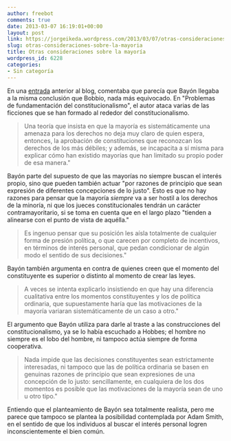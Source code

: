 ```yaml
---
author: freebot
comments: true
date: 2013-03-07 16:19:01+00:00
layout: post
link: https://jorgeikeda.wordpress.com/2013/03/07/otras-consideraciones-sobre-la-mayoria/
slug: otras-consideraciones-sobre-la-mayoria
title: Otras consideraciones sobre la mayoría
wordpress_id: 6228
categories:
- Sin categoría
---
```


En una [entrada](http://www.jorgeikeda.com/wordpress/?p=4549) anterior al blog, comentaba que parecía que Bayón llegaba a la misma conclusión que Bobbio, nada más equivocado. En "Problemas de fundamentación del constitucionalismo", el autor ataca varias de las ficciones que se han formado al rededor del constitucionalismo.




<blockquote>Una teoría que insista en que la mayoría es sistemáticamente una amenaza para los derechos no deja muy claro de quien espera, entonces, la aprobación de constituciones que reconozcan los derechos de los más débiles; y además, se incapacita a sí misma para explicar cómo han existido mayorías que han limitado su propio poder de esa manera."</blockquote>



Bayón parte del supuesto de que las mayorías no siempre buscan el interés propio, sino que pueden también actuar "por razones de principio que sean expresión de diferentes concepciones de lo justo". Esto es que no hay razones para pensar que la mayoría _siempre_ va a ser hostil a los derechos de la minoría, ni que los jueces constitucionales tendrán un carácter contramayoritario, si se toma en cuenta que en el largo plazo "tienden a alinearse con el punto de vista de aquélla."





<blockquote>Es ingenuo pensar que su posición les aísla totalmente de cualquier forma de presión política, o que carecen por completo de incentivos, en términos de interés personal, que pedan condicionar de algún modo el sentido de sus decisiones."</blockquote>



Bayón también argumenta en contra de quienes creen que el momento del constituyente es superior o distinto al momento de crear las leyes. 



<blockquote>A veces se intenta explicarlo insistiendo en que hay una diferencia cualitativa entre los momentos constituyentes y los de política ordinaria, que supuestamente haría que las motivaciones de la mayoría variaran sistemáticamente de un caso a otro."</blockquote>



El argumento que Bayón utiliza para darle al traste a las construcciones del constitucionalismo, ya se lo había escuchado a Hobbes; el hombre no siempre es el lobo del hombre, ni tampoco actúa siempre de forma cooperativa. 





<blockquote>Nada impide que las decisiones constituyentes sean estrictamente interesadas, ni tampoco que las de política ordinaria se basen en genuinas razones de principio que sean expresiones de una concepción de lo justo: sencillamente, en cualquiera de los dos momentos es posible que las motivaciones de la mayoría sean de uno u otro tipo."</blockquote>



Entiendo que el planteamiento de Bayón sea totalmente realista, pero me parece que tampoco se plantea la posibilidad contemplada por Adam Smith, en el sentido de que los individuos al buscar el interés personal logren inconscientemente el bien común. 






